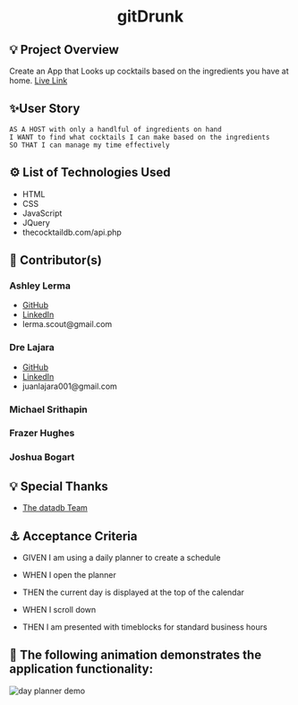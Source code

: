 <h1 align='center'>gitDrunk</h1>
<h2>💡 Project Overview</h2>
<p>Create an App that Looks up cocktails based on the ingredients you have at home.
<a href='https://juanlajara.github.io/Day-Planner/' target='_blank'>Live Link</a>
</p>

<h2> ✨User Story</h2>

```
AS A HOST with only a handlful of ingredients on hand
I WANT to find what cocktails I can make based on the ingredients
SO THAT I can manage my time effectively
```

<h2>⚙️ List of Technologies Used</h2>
<ul>
    <li>HTML</li>
    <li>CSS</li>
    <li>JavaScript</li>
    <li>JQuery</li>
    <li>thecocktaildb.com/api.php</li>

</ul>
<h2>📓 Contributor(s)</h2>

<h3>Ashley Lerma</h3>
<ul>
    <li><a href='https://github.com/AshleyLerma?tab=repositories' target='_blank'>GitHub</a></li> 
    <li><a href='https://www.linkedin.com/in/ashleylerma/' target='_blank'>LinkedIn</a></li> 
    <li>lerma.scout@gmail.com</li> 
</ul>
<h3>Dre Lajara</h3>
<ul>
    <li><a href='https://github.com/juanlajara/juanlajara.github.io' target='_blank'>GitHub</a></li>
    <li><a href='https://www.linkedin.com/in/juan-andres-lajara-179a8442' target='_blank'>LinkedIn</a></li>
    <li>juanlajara001@gmail.com</li>
</ul>
<h3>Michael Srithapin</h3>
<h3>Frazer Hughes</h3>
<h3>Joshua Bogart</h3>

<h2>💡 Special Thanks</h2>
<ul>
    <li><a href='https://www.patreon.com/thedatadb' target='_blank'>The datadb Team </a></li>
</ul>

<h2>⚓ Acceptance Criteria</h2>

- GIVEN I am using a daily planner to create a schedule
- WHEN I open the planner
- THEN the current day is displayed at the top of the calendar

- WHEN I scroll down
- THEN I am presented with timeblocks for standard business hours

<h2>🎉 The following animation demonstrates the application functionality:</h2>

![day planner demo](https://github.com/Party-of-Five/gitDrunk/blob/master/GitDrunk)
